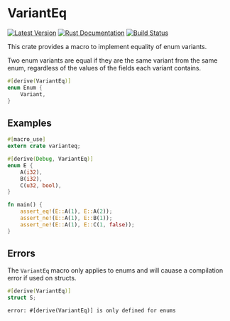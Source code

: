 # VariantEq

[![Latest Version](https://img.shields.io/badge/crates.io-v0.5.0-orange.svg)](https://crates.io/crates/varianteq)
[![Rust Documentation](https://img.shields.io/badge/api-rustdoc-blue.svg)](https://docs.rs/varianteq)
[![Build Status](https://travis-ci.org/joshleeb/varianteq.svg?branch=master)](https://travis-ci.org/joshleeb/varianteq)

This crate provides a macro to implement equality of enum variants.

Two enum variants are equal if they are the same variant from the same enum, regardless of the
values of the fields each variant contains.

```rust
#[derive(VariantEq)]
enum Enum {
    Variant,
}
```

## Examples

```rust
#[macro_use]
extern crate varianteq;

#[derive(Debug, VariantEq)]
enum E {
    A(i32),
    B(i32),
    C(u32, bool),
}

fn main() {
    assert_eq!(E::A(1), E::A(2));
    assert_ne!(E::A(1), E::B(1));
    assert_ne!(E::A(1), E::C(1, false));
}
```

## Errors

The `VariantEq` macro only applies to enums and will cauase a compilation error if used on
structs.

```rust
#[derive(VariantEq)]
struct S;
```

```text
error: #[derive(VariantEq)] is only defined for enums
```
